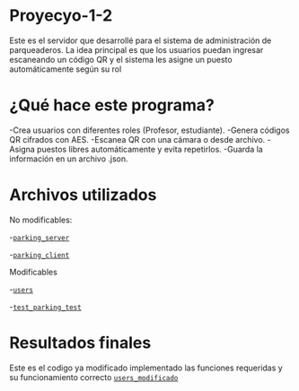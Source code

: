 # Proyecyo-1-2
Este es el servidor que desarrollé para el sistema de administración de parqueaderos. La idea principal es que los usuarios puedan ingresar escaneando un código QR y el sistema les asigne un puesto automáticamente según su rol
# ¿Qué hace este programa?
-Crea usuarios con diferentes roles (Profesor, estudiante).
-Genera códigos QR cifrados con AES.
-Escanea QR con una cámara o desde archivo.
-Asigna puestos libres automáticamente y evita repetirlos.
-Guarda la información en un archivo .json.
# Archivos utilizados
No modificables:

-[`parking_server`](https://github.com/parrado/entrega1-proyecto-1-2025/blob/main/parking_server.py)

-[`parking_client`](https://github.com/parrado/entrega1-proyecto-1-2025/blob/main/parking_client.py)

Modificables

-[`users`](https://github.com/parrado/entrega1-proyecto-1-2025/blob/main/users.pys)

-[`test_parking_test`](https://github.com/parrado/entrega1-proyecto-1-2025/blob/main/test_parking_client.py)

# Resultados finales 

Este es el codigo ya modificado implementado las funciones requeridas y su funcionamiento correcto 
[`users_modificado`](https://github.com/braVM11504/Proyecyo-1-2/blob/main/users.py)

